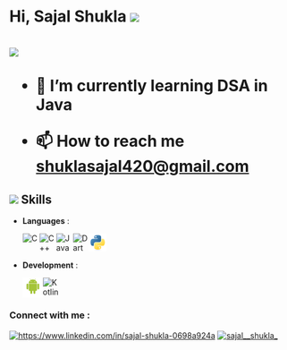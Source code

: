 <h1><b>Hi, Sajal Shukla </b><img src="https://media.giphy.com/media/hvRJCLFzcasrR4ia7z/giphy.gif" width="30"><p>
  <a><img src="https://readme-typing-svg.herokuapp.com?size=30&vCenter=true&width=500&height=50&lines=Active+Learner,;Computer+Science+Student,;Love+to+learn+new+stuffs..<3"></a>

- 🌱 I’m currently learning **DSA in Java**

- 📫 How to reach me **shuklasajal420@gmail.com**
## <img src="https://media2.giphy.com/media/QssGEmpkyEOhBCb7e1/giphy.gif?cid=ecf05e47a0n3gi1bfqntqmob8g9aid1oyj2wr3ds3mg700bl&rid=giphy.gif" width ="25"><b> Skills </b>


- **Languages** :
  
  
  <img align="left" alt="C" width="30px" src="https://img.icons8.com/fluency/256/c-programming.png" />
<img align="left" alt="C++" width="30px" src="https://img.icons8.com/color/256/c-plus-plus-logo.png" />
<img align="left" alt="Java" width="30px" src="https://img.icons8.com/?size=512&id=13679&format=png" />
<img align="left" alt="Dart" width="28px" src="https://www.vectorlogo.zone/logos/dartlang/dartlang-icon.svg" />
<img align="left" alt="Python" width="32px" src="https://raw.githubusercontent.com/devicons/devicon/master/icons/python/python-original.svg" />


  <br/>
  <br/>
  
  
- **Development** :
  

  <img align="left" alt="ANDROID" width="36px" src="https://raw.githubusercontent.com/devicons/devicon/master/icons/android/android-original-wordmark.svg" />
  <img align="left" alt="Kotlin" width="32px" src="https://www.vectorlogo.zone/logos/kotlinlang/kotlinlang-icon.svg" />


  <br/>
  <br/>

  
<h3 align="left">Connect with me :</h3>
<p align="left">
<a href="https://linkedin.com/in/https://www.linkedin.com/in/sajal-shukla-0698a924a" target="blank"><img align="center" src="https://raw.githubusercontent.com/rahuldkjain/github-profile-readme-generator/master/src/images/icons/Social/linked-in-alt.svg" alt="https://www.linkedin.com/in/sajal-shukla-0698a924a" height="30" width="40" /></a>
<a href="https://instagram.com/sajal__shukla_" target="blank"><img align="center" src="https://raw.githubusercontent.com/rahuldkjain/github-profile-readme-generator/master/src/images/icons/Social/instagram.svg" alt="sajal__shukla_" height="30" width="40" /></a>
</p>




  <br/>
  <br/>




</p>

<br>
<br>



<!-- ## <img src="https://media.giphy.com/media/iY8CRBdQXODJSCERIr/giphy.gif" width="35"><b> Github Stats </b>
<br>

<div align="center">

  <img align="center" src="https://github-readme-stats.vercel.app/api?username=nischay-code&count_private=true&show_icons=true&line_height=20&title_color=7A7ADB&icon_color=2234AE&text_color=D3D3D3&bg_color=0,000000,130F40" alt="Github Stats">

 </div> -->




